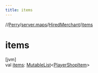 ```yaml
---
title: items
---
```

//[Perry](../../../index.html)/[server.maps](../index.html)/[HiredMerchant](index.html)/[items](items.html)



# items



[jvm]\
val [items](items.html): [MutableList](https://kotlinlang.org/api/latest/jvm/stdlib/kotlin.collections/-mutable-list/index.html)&lt;[PlayerShopItem](../../server/-player-shop-item/index.html)&gt;




